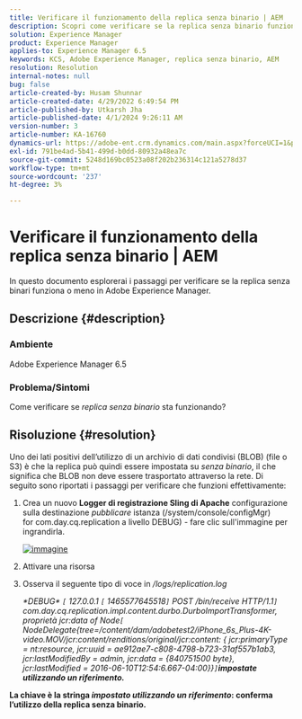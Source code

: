 ```yaml
---
title: Verificare il funzionamento della replica senza binario | AEM
description: Scopri come verificare se la replica senza binario funziona o meno in Adobe Experience Manager.
solution: Experience Manager
product: Experience Manager
applies-to: Experience Manager 6.5
keywords: KCS, Adobe Experience Manager, replica senza binario, AEM
resolution: Resolution
internal-notes: null
bug: false
article-created-by: Husam Shunnar
article-created-date: 4/29/2022 6:49:54 PM
article-published-by: Utkarsh Jha
article-published-date: 4/1/2024 9:26:11 AM
version-number: 3
article-number: KA-16760
dynamics-url: https://adobe-ent.crm.dynamics.com/main.aspx?forceUCI=1&pagetype=entityrecord&etn=knowledgearticle&id=5df78e22-edc7-ec11-a7b6-0022480a1d64
exl-id: 791be4ad-5b41-499d-b0dd-80932a48ea7c
source-git-commit: 5248d169bc0523a08f202b236314c121a5278d37
workflow-type: tm+mt
source-wordcount: '237'
ht-degree: 3%

---
```


# Verificare il funzionamento della replica senza binario | AEM


In questo documento esplorerai i passaggi per verificare se la replica senza binari funziona o meno in Adobe Experience Manager.

## Descrizione {#description}


### <b>Ambiente</b>

Adobe Experience Manager 6.5



### <b>Problema/Sintomi</b>

Come verificare se *replica senza binario* sta funzionando?


## Risoluzione {#resolution}


Uno dei lati positivi dell’utilizzo di un archivio di dati condivisi (BLOB) (file o S3) è che la replica può quindi essere impostata su *senza binario*, il che significa che BLOB non deve essere trasportato attraverso la rete. Di seguito sono riportati i passaggi per verificare che funzioni effettivamente:

1. Crea un nuovo <b>Logger di registrazione Sling di Apache</b> configurazione sulla destinazione *pubblicare* istanza (/system/console/configMgr) for com.day.cq.replication a livello DEBUG) - fare clic sull&#39;immagine per ingrandirla.<br>

   [![immagine](https://64.media.tumblr.com/7399cc8fc96a1bb17456e9aff2af2999/tumblr_inline_p9j3kgHl8K1r414c2_500.png)](https://href.li/?http://jayan.kandathil.ca/CQ-OPS/aem62/LoggingLogger-Replication.png)
2. Attivare una risorsa


3. Osserva il seguente tipo di voce in */logs/replication.log*

   *\*DEBUG\* `[` 127.0.0.1 `[` 1465577645518`]`  POST /bin/receive HTTP/1.1`]`  com.day.cq.replication.impl.content.durbo.DurboImportTransformer, proprietà jcr:data of Node`[` NodeDelegate{tree=/content/dam/adobetest2/iPhone_6s_Plus-4K-video.MOV/jcr:content/renditions/original/jcr:content: { jcr:primaryType = nt:resource, jcr:uuid = ae912ae7-c808-4798-b723-31af557b1ab3, jcr:lastModifiedBy = admin, jcr:data = {840751500 byte}, jcr:lastModified = 2016-06-10T12:54:6.667-04:00}}`]`<b>impostate utilizzando un riferimento.*


La chiave è la stringa *impostato utilizzando un riferimento*: conferma l’utilizzo della replica senza binario.
